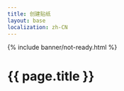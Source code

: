 ```yaml
---
title: 创建贴纸
layout: base
localization: zh-CN
---
```


{% include banner/not-ready.html %}

# {{ page.title }}